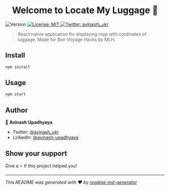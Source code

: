 <h1 align="center">Welcome to Locate My Luggage 👋</h1>
<p>
  <img alt="Version" src="https://img.shields.io/badge/version-0.0.01-blue.svg?cacheSeconds=2592000" />
  <a href="#" target="_blank">
    <img alt="License: MIT" src="https://img.shields.io/badge/License-MIT-yellow.svg" />
  </a>
  <a href="https://twitter.com/avinash\_ukr" target="_blank">
    <img alt="Twitter: avinash\_ukr" src="https://img.shields.io/twitter/follow/avinash\_ukr.svg?style=social" />
  </a>
</p>

> React native application for displaying map with cordinates of luggage. Made for Bon Voyage Hacks by MLH.

## Install

```sh
npm install
```

## Usage

```sh
npm start
```

## Author

👤 **Avinash Upadhyaya**

* Twitter: [@avinash\_ukr](https://twitter.com/avinash\_ukr)
* LinkedIn: [@avinash-upadhyaya](https://linkedin.com/in/avinash-upadhyaya)

## Show your support

Give a ⭐️ if this project helped you!

***
_This README was generated with ❤️ by [readme-md-generator](https://github.com/kefranabg/readme-md-generator)_